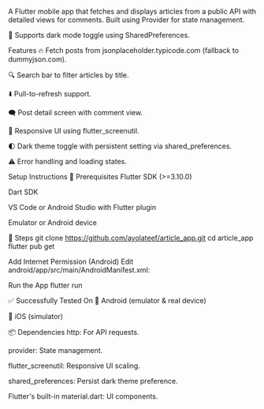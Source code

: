 A Flutter mobile app that fetches and displays articles from a public API with detailed views for comments. Built using Provider for state management.

🔄 Supports dark mode toggle using SharedPreferences.

Features
🔥 Fetch posts from jsonplaceholder.typicode.com (fallback to dummyjson.com).

🔍 Search bar to filter articles by title.

⬇️ Pull-to-refresh support.

🗨️ Post detail screen with comment view.

📱 Responsive UI using flutter_screenutil.

🌓 Dark theme toggle with persistent setting via shared_preferences.

⚠️ Error handling and loading states.

Setup Instructions
🔧 Prerequisites
Flutter SDK (>=3.10.0)

Dart SDK

VS Code or Android Studio with Flutter plugin

Emulator or Android device

🚀 Steps
git clone https://github.com/ayolateef/article_app.git
cd article_app
flutter pub get

Add Internet Permission (Android)
Edit android/app/src/main/AndroidManifest.xml:
<uses-permission android:name="android.permission.INTERNET"/>

Run the App
flutter run

✅ Successfully Tested On
📱 Android (emulator & real device)

🍏 iOS (simulator)


📦 Dependencies
http: For API requests.

provider: State management.

flutter_screenutil: Responsive UI scaling.

shared_preferences: Persist dark theme preference.

Flutter's built-in material.dart: UI components.

          
